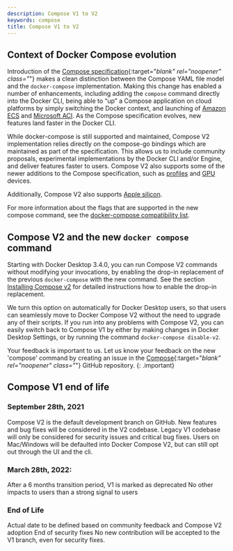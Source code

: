 ```yaml
---
description: Compose V1 to V2
keywords: compose
title: Compose V1 to V2
---
```


## Context of Docker Compose evolution

Introduction of the [Compose specification](https://github.com/compose-spec/compose-spec){:target="_blank" rel="noopener" class="_"} makes a clean distinction between the Compose YAML file model and the `docker-compose` implementation. Making this change has enabled a number of enhancements, including adding the `compose` command directly into the Docker CLI,  being able to “up” a Compose application on cloud platforms by simply switching the Docker context, and launching of [Amazon ECS](/cloud/ecs-integration) and [Microsoft ACI](/cloud/aci-integration). As the Compose specification evolves, new features land faster in the Docker CLI.

While docker-compose is still supported and maintained, Compose V2 implementation relies directly on the compose-go bindings which are maintained as part of the specification. This allows us to include community proposals, experimental implementations by the Docker CLI and/or Engine, and deliver features faster to users. Compose V2 also  supports some of the newer additions to the Compose specification, such as [profiles](profiles.md) and [GPU](gpu-support.md) devices.

Additionally, Compose V2 also supports [Apple silicon](../desktop/mac/apple-silicon.md).

For more information about the flags that are supported in the new compose command, see the [docker-compose compatibility list](cli-command-compatibility.md).

## Compose V2 and the new `docker compose` command

Starting with Docker Desktop 3.4.0, you can run Compose V2 commands without modifying your invocations, by enabling the drop-in replacement of the previous `docker-compose` with the new command.  See the section [Installing Compose v2](#installing-compose-v2) for detailed instructions how to enable the drop-in replacement.

We turn this option on automatically for Docker Desktop users, so that users can seamlessly move to Docker Compose V2 without the need to upgrade any of their scripts. If you run into any problems with Compose V2, you can easily switch back to Compose V1 by either by making changes in Docker Desktop Settings, or by running the command `docker-compose disable-v2`.

Your feedback is important to us. Let us know your feedback on the new 'compose' command by creating an issue in the [Compose](https://github.com/docker/compose/issues){:target="_blank" rel="noopener" class="_"} GitHub repository.
{: .important}

## Compose V1 end of life

### September 28th, 2021 
Compose V2 is the default development branch on GitHub.
New features and bug fixes will be considered in the V2 codebase. Legacy V1 codebase will only be considered
for security issues and critical bug fixes.
Users on Mac/Windows will be defaulted into Docker Compose V2, but can still opt out through the UI and the cli. 

### March 28th, 2022: 
After a 6 months transition period, V1 is marked as deprecated
No other impacts to users than a strong signal to users

### End of Life
Actual date to be defined based on community feedback and Compose V2 adoption 
End of security fixes
No new contribution will be accepted to the V1 branch, even for security fixes.
